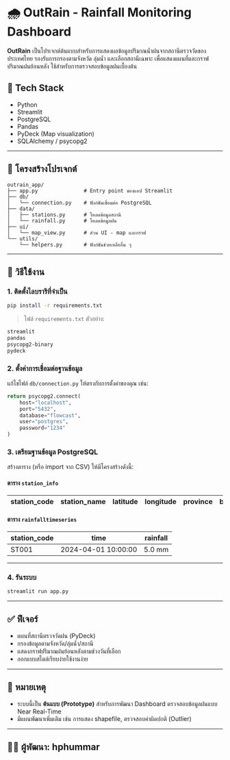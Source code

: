 # 🌧️ OutRain - Rainfall Monitoring Dashboard

**OutRain** เป็นโปรเจกต์ต้นแบบสำหรับการแสดงผลข้อมูลปริมาณน้ำฝนจากสถานีตรวจวัดของประเทศไทย รองรับการกรองตามจังหวัด ลุ่มน้ำ และเลือกสถานีเฉพาะ เพื่อแสดงแผนที่และกราฟปริมาณฝนย้อนหลัง ใช้สำหรับการตรวจสอบข้อมูลฝนเบื้องต้น

## 🔧 Tech Stack

- Python
- Streamlit
- PostgreSQL
- Pandas
- PyDeck (Map visualization)
- SQLAlchemy / psycopg2

---

## 📁 โครงสร้างโปรเจกต์

```
outrain_app/
├── app.py               # Entry point ของแอป Streamlit
├── db/
│   └── connection.py    # ฟังก์ชันเชื่อมต่อ PostgreSQL
├── data/
│   ├── stations.py      # โหลดข้อมูลสถานี
│   └── rainfall.py      # โหลดข้อมูลฝน
├── ui/
│   └── map_view.py      # ส่วน UI - map และกราฟ
└── utils/
    └── helpers.py       # ฟังก์ชันช่วยเหลืออื่น ๆ
```

---

## 🚀 วิธีใช้งาน

### 1. ติดตั้งไลบรารีที่จำเป็น

```bash
pip install -r requirements.txt
```

> ไฟล์ `requirements.txt` ตัวอย่าง:
```txt
streamlit
pandas
psycopg2-binary
pydeck
```

### 2. ตั้งค่าการเชื่อมต่อฐานข้อมูล

แก้ไขไฟล์ `db/connection.py` ให้ตรงกับการตั้งค่าของคุณ เช่น:

```python
return psycopg2.connect(
    host="localhost",
    port="5432",
    database="flowcast",
    user="postgres",
    password="1234"
)
```

### 3. เตรียมฐานข้อมูล PostgreSQL

สร้างตาราง (หรือ import จาก CSV) ให้มีโครงสร้างดังนี้:

#### ตาราง `station_info`

| station_code | station_name | latitude | longitude | province | basin |
|--------------|--------------|----------|-----------|----------|-------|

#### ตาราง `rainfalltimeseries`

| station_code | time                | rainfall |
|--------------|---------------------|----------|
| ST001        | 2024-04-01 10:00:00 | 5.0 mm   |

---

### 4. รันระบบ

```bash
streamlit run app.py
```

---

## ✅ ฟีเจอร์

- แผนที่สถานีตรวจวัดฝน (PyDeck)
- กรองข้อมูลตามจังหวัด/ลุ่มน้ำ/สถานี
- แสดงกราฟปริมาณฝนย้อนหลังตามช่วงวันที่เลือก
- ออกแบบสไตล์เรียบง่ายใช้งานง่าย

---

## 📌 หมายเหตุ

- ระบบนี้เป็น **ต้นแบบ (Prototype)** สำหรับการพัฒนา Dashboard ตรวจสอบข้อมูลฝนแบบ Near Real-Time
- มีแผนพัฒนาเพิ่มเติม เช่น การแสดง shapefile, ตรวจสอบค่าผิดปกติ (Outlier)

---

## 👨‍💻 ผู้พัฒนา: hphummar
